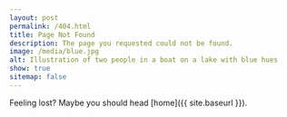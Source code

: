 ```yaml
---
layout: post
permalink: /404.html
title: Page Not Found
description: The page you requested could not be found.
image: /media/blue.jpg
alt: Illustration of two people in a boat on a lake with blue hues
show: true
sitemap: false
---
```

Feeling lost? Maybe you should head [home]({{ site.baseurl }}).